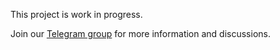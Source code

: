 This project is work in progress.

Join our [Telegram group](https://t.me/sipeed_tang_fpga) for more information and discussions.